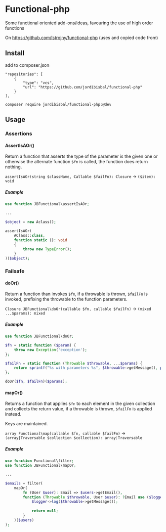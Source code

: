 # Functional-php

Some functional oriented add-ons/ideas, favouring the use of high order functions

On https://github.com/lstrojny/functional-php (uses and copied code from)

## Install

add to composer.json

    "repositories": [
        {
            "type": "vcs",
            "url": "https://github.com/jordibisbal/functional-php"
        }
    ],

`composer require jordibisbal/functional-php:@dev`

## Usage

### Assertions

#### AssertIsAOr()

Return a function that asserts the type of the parameter is the given one or otherwise the alternate function ``$fn`` is called, the function does return nothing. 

`assertIsAOr(string $className, Callable $failFn): Closure` → `($item): void` 

##### Example

```php
use function JBFunctional\assertIsAOr;

...

$object = new Aclass();

assertIsAOr(
    AClass::class, 
    function static (): void 
    { 
        throw new TypeError();
    }
)($object);
```

### Failsafe

#### doOr()

Return a function than invokes `$fn`, if a throwable is  thrown, `$failFn` is invoked, prefixing the throwable to the function parameters.

`Closure JBFunctional\doOr(callable $fn, callable $failFn)`  → `(mixed ...$params): mixed`

##### Example

```php
use function JBFunctional\doOr;

$fn = static function ($param) {
    throw new Exception('exception');
};

$failFn = static function (Throwable $throwable, ...$params) {
    return sprintf("%s with parameters %s", $throwable->getMessage(), print_r($params));
};

doOr($fn, $failFn)($params); 
```

#### mapOr()

Returns a function that applies `$fn` to each element in the given collection and collects the return value, if a throwable is thrown, `$failFn` is applied instead.

Keys are maintained.

`array Functional\map(callable $fn, callable $failFn)` → `(array|Traversable $collection $collection): array|Traversable`

##### Example

```php
use function Functional\filter;
use function JBFunctional\mapOr;

...

$emails = filter(
    mapOr(         
        fn (User $user): Email => $users->getEmail(), 
        function (Throwable $throwable, User $user): ?Email use ($logger) {
            $logger->log($throwable->getMessage());
            
            return null;
        }
    )($users)
);
```
